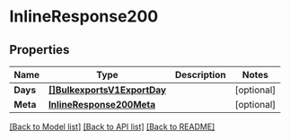 # InlineResponse200

## Properties

Name | Type | Description | Notes
------------ | ------------- | ------------- | -------------
**Days** | [**[]BulkexportsV1ExportDay**](bulkexports.v1.export.day.md) |  | [optional] 
**Meta** | [**InlineResponse200Meta**](inline_response_200_meta.md) |  | [optional] 

[[Back to Model list]](../README.md#documentation-for-models) [[Back to API list]](../README.md#documentation-for-api-endpoints) [[Back to README]](../README.md)



